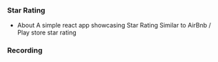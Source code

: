 ### Star Rating

- About
  A simple react app showcasing Star Rating Similar to AirBnb / Play store star rating

### Recording
